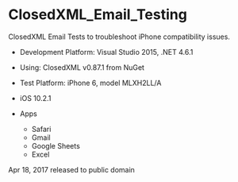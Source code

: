 # ClosedXML_Email_Testing
ClosedXML Email Tests to troubleshoot iPhone compatibility issues.

- Development Platform:  Visual Studio 2015, .NET 4.6.1
- Using:  ClosedXML v0.87.1 from NuGet

- Test Platform:  iPhone 6, model MLXH2LL/A
- iOS 10.2.1
- Apps
    - Safari
    - Gmail
    - Google Sheets
    - Excel

Apr 18, 2017 released to public domain

